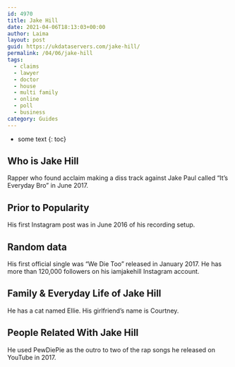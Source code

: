 ```yaml
---
id: 4970
title: Jake Hill
date: 2021-04-06T18:13:03+00:00
author: Laima
layout: post
guid: https://ukdataservers.com/jake-hill/
permalink: /04/06/jake-hill
tags:
  - claims
  - lawyer
  - doctor
  - house
  - multi family
  - online
  - poll
  - business
category: Guides
---
```


* some text
{: toc}


## Who is Jake Hill
                  
                  
                  
Rapper who found acclaim making a diss track against Jake Paul called &#8220;It&#8217;s Everyday Bro&#8221; in June 2017. 
                  
              
            
              
            
                
                
                
## Prior to Popularity
                  
                  
                  
His first Instagram post was in June 2016 of his recording setup.
                  
              
            
              
            
                
                
                
## Random data
                  
                  
                  
His first official single was &#8220;We Die Too&#8221; released in January 2017. He has more than 120,000 followers on his iamjakehill Instagram account. 
                  
              
            
              
            
                
                
                
## Family & Everyday Life of Jake Hill
                  
                  
                  
He has a cat named Ellie. His girlfriend&#8217;s name is Courtney.
                  
              
            
              
            
                
                
                
## People Related With Jake Hill
                  
                  
                  
He used PewDiePie as the outro to two of the rap songs he released on YouTube in 2017.
                  
              
            
              
            
                
              
            
              
              
            
            
              
            
          
          
          